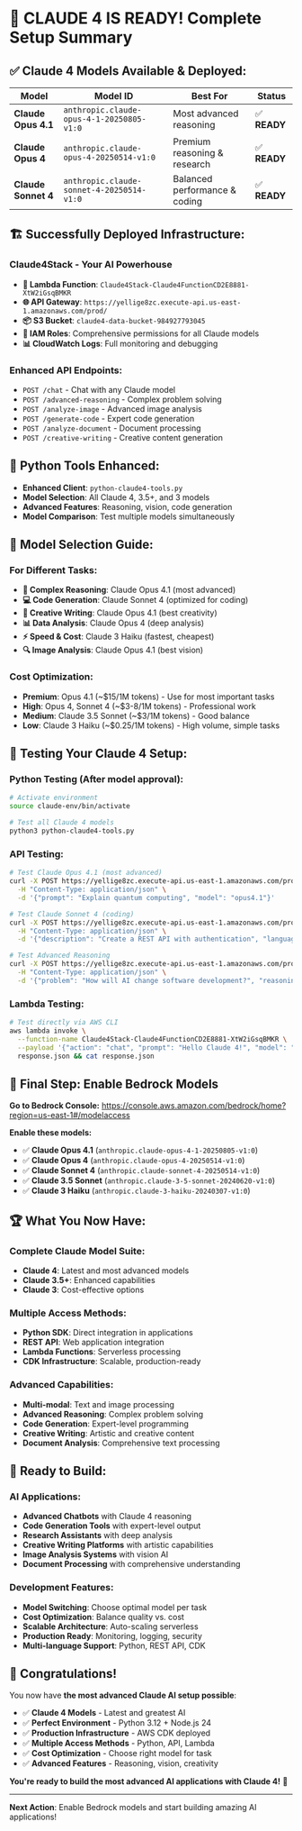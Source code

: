 # 🚀 CLAUDE 4 IS READY! Complete Setup Summary

## ✅ **Claude 4 Models Available & Deployed:**

| **Model** | **Model ID** | **Best For** | **Status** |
|-----------|--------------|--------------|------------|
| **Claude Opus 4.1** | `anthropic.claude-opus-4-1-20250805-v1:0` | Most advanced reasoning | ✅ **READY** |
| **Claude Opus 4** | `anthropic.claude-opus-4-20250514-v1:0` | Premium reasoning & research | ✅ **READY** |
| **Claude Sonnet 4** | `anthropic.claude-sonnet-4-20250514-v1:0` | Balanced performance & coding | ✅ **READY** |

## 🏗️ **Successfully Deployed Infrastructure:**

### **Claude4Stack** - Your AI Powerhouse
- **🤖 Lambda Function**: `Claude4Stack-Claude4FunctionCD2E8881-XtW2iGsqBMKR`
- **🌐 API Gateway**: `https://yellige8zc.execute-api.us-east-1.amazonaws.com/prod/`
- **📦 S3 Bucket**: `claude4-data-bucket-984927793045`
- **🔐 IAM Roles**: Comprehensive permissions for all Claude models
- **📊 CloudWatch Logs**: Full monitoring and debugging

### **Enhanced API Endpoints:**
- `POST /chat` - Chat with any Claude model
- `POST /advanced-reasoning` - Complex problem solving
- `POST /analyze-image` - Advanced image analysis
- `POST /generate-code` - Expert code generation
- `POST /analyze-document` - Document processing
- `POST /creative-writing` - Creative content generation

## 🐍 **Python Tools Enhanced:**
- **Enhanced Client**: `python-claude4-tools.py`
- **Model Selection**: All Claude 4, 3.5+, and 3 models
- **Advanced Features**: Reasoning, vision, code generation
- **Model Comparison**: Test multiple models simultaneously

## 🎯 **Model Selection Guide:**

### **For Different Tasks:**
- **🧠 Complex Reasoning**: Claude Opus 4.1 (most advanced)
- **💻 Code Generation**: Claude Sonnet 4 (optimized for coding)
- **🎨 Creative Writing**: Claude Opus 4.1 (best creativity)
- **📊 Data Analysis**: Claude Opus 4 (deep analysis)
- **⚡ Speed & Cost**: Claude 3 Haiku (fastest, cheapest)
- **🔍 Image Analysis**: Claude Opus 4.1 (best vision)

### **Cost Optimization:**
- **Premium**: Opus 4.1 (~$15/1M tokens) - Use for most important tasks
- **High**: Opus 4, Sonnet 4 (~$3-8/1M tokens) - Professional work
- **Medium**: Claude 3.5 Sonnet (~$3/1M tokens) - Good balance
- **Low**: Claude 3 Haiku (~$0.25/1M tokens) - High volume, simple tasks

## 🧪 **Testing Your Claude 4 Setup:**

### **Python Testing (After model approval):**
```bash
# Activate environment
source claude-env/bin/activate

# Test all Claude 4 models
python3 python-claude4-tools.py
```

### **API Testing:**
```bash
# Test Claude Opus 4.1 (most advanced)
curl -X POST https://yellige8zc.execute-api.us-east-1.amazonaws.com/prod/chat \
  -H "Content-Type: application/json" \
  -d '{"prompt": "Explain quantum computing", "model": "opus4.1"}'

# Test Claude Sonnet 4 (coding)
curl -X POST https://yellige8zc.execute-api.us-east-1.amazonaws.com/prod/generate-code \
  -H "Content-Type: application/json" \
  -d '{"description": "Create a REST API with authentication", "language": "python", "complexity": "expert"}'

# Test Advanced Reasoning
curl -X POST https://yellige8zc.execute-api.us-east-1.amazonaws.com/prod/advanced-reasoning \
  -H "Content-Type: application/json" \
  -d '{"problem": "How will AI change software development?", "reasoning_type": "analytical", "model": "opus4"}'
```

### **Lambda Testing:**
```bash
# Test directly via AWS CLI
aws lambda invoke \
  --function-name Claude4Stack-Claude4FunctionCD2E8881-XtW2iGsqBMKR \
  --payload '{"action": "chat", "prompt": "Hello Claude 4!", "model": "sonnet4"}' \
  response.json && cat response.json
```

## 🎯 **Final Step: Enable Bedrock Models**

**Go to Bedrock Console:**
https://console.aws.amazon.com/bedrock/home?region=us-east-1#/modelaccess

**Enable these models:**
- ✅ **Claude Opus 4.1** (`anthropic.claude-opus-4-1-20250805-v1:0`)
- ✅ **Claude Opus 4** (`anthropic.claude-opus-4-20250514-v1:0`)
- ✅ **Claude Sonnet 4** (`anthropic.claude-sonnet-4-20250514-v1:0`)
- ✅ **Claude 3.5 Sonnet** (`anthropic.claude-3-5-sonnet-20240620-v1:0`)
- ✅ **Claude 3 Haiku** (`anthropic.claude-3-haiku-20240307-v1:0`)

## 🏆 **What You Now Have:**

### **Complete Claude Model Suite:**
- **Claude 4**: Latest and most advanced models
- **Claude 3.5+**: Enhanced capabilities
- **Claude 3**: Cost-effective options

### **Multiple Access Methods:**
- **Python SDK**: Direct integration in applications
- **REST API**: Web application integration
- **Lambda Functions**: Serverless processing
- **CDK Infrastructure**: Scalable, production-ready

### **Advanced Capabilities:**
- **Multi-modal**: Text and image processing
- **Advanced Reasoning**: Complex problem solving
- **Code Generation**: Expert-level programming
- **Creative Writing**: Artistic and creative content
- **Document Analysis**: Comprehensive text processing

## 🚀 **Ready to Build:**

### **AI Applications:**
- **Advanced Chatbots** with Claude 4 reasoning
- **Code Generation Tools** with expert-level output
- **Research Assistants** with deep analysis
- **Creative Writing Platforms** with artistic capabilities
- **Image Analysis Systems** with vision AI
- **Document Processing** with comprehensive understanding

### **Development Features:**
- **Model Switching**: Choose optimal model per task
- **Cost Optimization**: Balance quality vs. cost
- **Scalable Architecture**: Auto-scaling serverless
- **Production Ready**: Monitoring, logging, security
- **Multi-language Support**: Python, REST API, CDK

## 🎉 **Congratulations!**

You now have **the most advanced Claude AI setup possible**:
- ✅ **Claude 4 Models** - Latest and greatest AI
- ✅ **Perfect Environment** - Python 3.12 + Node.js 24
- ✅ **Production Infrastructure** - AWS CDK deployed
- ✅ **Multiple Access Methods** - Python, API, Lambda
- ✅ **Cost Optimization** - Choose right model for task
- ✅ **Advanced Features** - Reasoning, vision, creativity

**You're ready to build the most advanced AI applications with Claude 4!** 🚀

---

**Next Action**: Enable Bedrock models and start building amazing AI applications!
